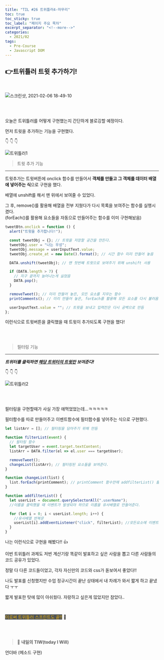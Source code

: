 ```yaml
---
title: "TIL #26 트위틀러4-마무리"
toc: true
toc_sticky: true
toc_label: "페이지 주요 목차"
excerpt_separator: "<!--more-->"
categories:
  - 2021/02
tags:
  - Pre-Course
  - Javascript DOM
---
```


## :point_right:트위틀러 트윗 추가하기!

<br/>

![스크린샷, 2021-02-06 18-49-10](https://user-images.githubusercontent.com/75570915/107114791-073c7b80-68ac-11eb-8f4d-fe95556c895e.png)

<br/>
<br/>

오늘은 트위틀러를 어떻게 구현했는지 간단하게 블로깅할 예정이다.

먼저 트윗을 추가하는 기능을 구현했다.

:point_down: :point_down: :point_down:

![트위틀러1](https://user-images.githubusercontent.com/75570915/107114745-ba58a500-68ab-11eb-8663-b2e646029f9b.gif)

> 트윗 추가 기능

---

트윗추가는 트윗버튼에 onclick 함수를 만들어서 **객체를 만들고 그 객체를 데이터 배열에 넣어주는 식**으로 구현을 했다.

배열에 unshift를 해서 맨 위에서 보여줄 수 있었다.

그 후, remove()를 활용해 배열을 전부 지웠다가 다시 목록을 보여주는 함수를 실행시켰다.<br/>
(forEach()를 활용해 요소들을 자동으로 만들어주는 함수를 이미 구현해놨음)

```js
tweetBtn.onclick = function () {
  alert("트윗을 추가합니다!");

  const tweetObj = {}; // 트윗을 저장할 공간을 만든다.
  tweetObj.user = "나는 우성";
  tweetObj.message = userInputText.value;
  tweetObj.create_at = new Date().format(); // 시간 함수 미리 만들어 놓음

  DATA.unshift(tweetObj); // 맨 첫번째 트윗으로 보여주기 위해 unshift 사용

  if (DATA.length > 7) {
    // 지구 끝까지 늘어나는게 싫었음
    DATA.pop();
  }

  removeTweet(); // 미리 만들어 놓은, 모든 요소를 지우는 함수
  printComments(); // 미리 만들어 놓은, forEach를 활용해 모든 요소를 다시 불러옴

  userInputText.value = ""; // 트윗을 보내고 입력칸은 다시 공백으로 만듬
};
```

이런식으로 트윗버튼을 클릭했을 때 트윗이 추가되도록 구현을 했다!

<br/>
<br/>

> 필터링 기능

---

**_트위터를 클릭하면 <u>해당 트위터의 트윗만</u> 보여준다!_**

:point_down: :point_down: :point_down:

![트위틀러2](https://user-images.githubusercontent.com/75570915/107114759-d3615600-68ab-11eb-8bde-2aae444d6a8e.gif)

<br/>
<br/>

필터링을 구현할때가 사실 가장 애먹었었는데...ㅋㅋㅋㅋㅋ

필터함수를 따로 만들어주고 이벤트함수에 필터함수를 넣어주는 식으로 구현했다.

```js
let listArr = []; // 필터링을 담아주기 위해 만듬

function filterList(event) {
  // 필터링 함수
  let targetUser = event.target.textContent;
  listArr = DATA.filter(el => el.user === targetUser);

  removeTweet();
  changeList(listArr); // 필터링된 요소들을 보여준다.
}

function changeList(list) {
  list.forEach(printComment); // printComment 함수안에 addfilterList() 를 실행시킴
}

function addfilterList() {
  let userList = document.querySelectorAll(".userName");
  //이름을 클릭했을 때 이벤트가 발생되야 하므로 이름을 유사배열로 만들어준다.

  for (let i = 0; i < userList.length; i++) {
    //유사배열 반복문
    userList[i].addEventListener("click", filterList); //모든요소에 이벤트 함수 부여
  }
}
```

나는 이런식으로 구현을 해봤다!! :+1:

이번 트위틀러 과제도 저번 계산기랑 똑같이 발표하고 싶은 사람을 뽑고 다른 사람들의 코드 공유가 있었다.

정말 다 다른 코드들이었고, 각자 자신만의 코드와 css가 돋보여서 좋았다!!

나도 발표를 신청했지만 수업 정규시간이 끝난 상태에서 내 차례가 와서 짧게 하고 끝냈다 ㅜㅜ

짧게 발표한 탓에 많이 아쉬웠다. 자랑하고 싶은게 많았지만 참았다..

<br/>

<span style ="background-color:#4e5357; color:#f2b810">이로써 트위틀러 스프린트도 끝!!</span> :punch:

<br/>
<br/>

> :punch: **내일의 TIW(today I Will)**

언더바 (메소드 구현)
